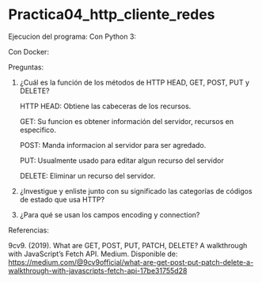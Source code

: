 # Practica04_http_cliente_redes

Ejecucion del programa:
Con Python 3:

Con Docker:

Preguntas:
1. ¿Cuál es la función de los métodos de HTTP HEAD, GET, POST, PUT y DELETE?

    HTTP HEAD: Obtiene las cabeceras de los recursos.
   
    GET:  Su funcion es obtener información del servidor, recursos en especifico.
   
    POST: Manda informacion al servidor para ser agredado.
   
    PUT: Usualmente usado para editar algun recurso del servidor
   
    DELETE: Eliminar un recurso del servidor.


2. ¿Investigue y enliste junto con su significado las categorías de códigos de estado que usa HTTP?

   

4. ¿Para qué se usan los campos encoding y connection?


Referencias:

  9cv9. (2019). What are GET, POST, PUT, PATCH, DELETE? A walkthrough with JavaScript’s Fetch API. Medium. Disponible de: https://medium.com/@9cv9official/what-are-get-post-put-patch-delete-a-walkthrough-with-javascripts-fetch-api-17be31755d28
  
